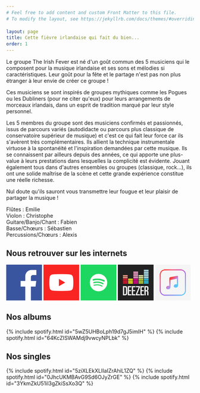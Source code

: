 ```yaml
---
# Feel free to add content and custom Front Matter to this file.
# To modify the layout, see https://jekyllrb.com/docs/themes/#overriding-theme-defaults

layout: page
title: Cette fièvre irlandaise qui fait du bien...
order: 1
---
```


Le groupe The Irish Fever est né d'un goût commun des 5 musiciens qui le composent pour la musique irlandaise et ses sons et mélodies si caractéristiques. Leur goût pour la fête et le partage n'est pas non plus étranger à leur envie de créer ce groupe ! 

Ces musiciens se sont inspirés de groupes mythiques comme les Pogues ou les Dubliners (pour ne citer qu'eux) pour leurs arrangements de morceaux irlandais, dans un esprit de tradition marqué par leur style personnel.

Les 5 membres du groupe sont des musiciens confirmés et passionnés, issus de parcours variés (autodidacte ou parcours plus classique de conservatoire supérieur de musique) et c'est ce qui fait leur force car ils s'avèrent très complémentaires. Ils allient la technique instrumentale virtuose à la spontanéité et l'inspiration demandées par cette musique.
Ils se connaissent par ailleurs depuis des années, ce qui apporte une plus-value à leurs prestations dans lesquelles la complicité est évidente.
Jouant également tous dans d'autres ensembles ou groupes (classique, rock...), ils ont une solide maîtrise de la scène et cette grande expérience constitue une réelle richesse.

Nul doute qu'ils sauront vous transmettre leur fougue et leur plaisir de partager la musique !

Flûtes : Emilie  
Violon : Christophe  
Guitare/Banjo/Chant : Fabien  
Basse/Chœurs : Sébastien  
Percussions/Chœurs : Alexis


## Nous retrouver sur les internets

[![Facebook](/images/facebook.png)](https://www.facebook.com/TheIrishFever/)
[![Youtube](/images/youtube.png)](https://www.youtube.com/channel/UCmYgnqZ-mNBZ_AoB0uNLJrA/)
[![Spotify](/images/spotify.png)](https://open.spotify.com/artist/5L20pFQ2OgglIxjRu4hD9S)
[![Deezer](/images/deezer.png)](https://www.deezer.com/fr/artist/14355049)
[![Apple Music](/images/apple.png)](https://music.apple.com/fr/artist/the-irish-fever/1361062466)

## Nos albums

{% include spotify.html id="5wZ5UHBoLph19d7gJ5imIH" %}
{% include spotify.html id="64KcZISWAMdj9vwcyNPLbk" %}

## Nos singles

{% include spotify.html id="5ziXLEkXLIIaIZrAhiL1ZQ" %}
{% include spotify.html id="0JhcUKMBAvG9Sd6OJyZrGE" %}
{% include spotify.html id="3YkmZkU51il3gZkiSsXo3Q" %}
